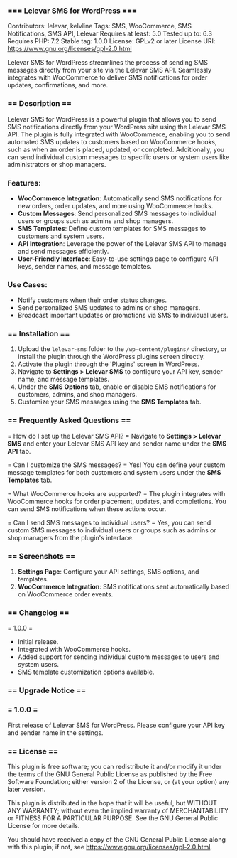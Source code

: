 ### === Lelevar SMS for WordPress ===
Contributors: lelevar, kelvline
Tags: SMS, WooCommerce, SMS Notifications, SMS API, Lelevar
Requires at least: 5.0
Tested up to: 6.3
Requires PHP: 7.2
Stable tag: 1.0.0
License: GPLv2 or later
License URI: https://www.gnu.org/licenses/gpl-2.0.html

Lelevar SMS for WordPress streamlines the process of sending SMS messages directly from your site via the Lelevar SMS API. Seamlessly integrates with WooCommerce to deliver SMS notifications for order updates, confirmations, and more.

### == Description ==

Lelevar SMS for WordPress is a powerful plugin that allows you to send SMS notifications directly from your WordPress site using the Lelevar SMS API. The plugin is fully integrated with WooCommerce, enabling you to send automated SMS updates to customers based on WooCommerce hooks, such as when an order is placed, updated, or completed. Additionally, you can send individual custom messages to specific users or system users like administrators or shop managers.

### Features:

* **WooCommerce Integration**: Automatically send SMS notifications for new orders, order updates, and more using WooCommerce hooks.
* **Custom Messages**: Send personalized SMS messages to individual users or groups such as admins and shop managers.
* **SMS Templates**: Define custom templates for SMS messages to customers and system users.
* **API Integration**: Leverage the power of the Lelevar SMS API to manage and send messages efficiently.
* **User-Friendly Interface**: Easy-to-use settings page to configure API keys, sender names, and message templates.

### Use Cases:

* Notify customers when their order status changes.
* Send personalized SMS updates to admins or shop managers.
* Broadcast important updates or promotions via SMS to individual users.

### == Installation ==

1. Upload the `lelevar-sms` folder to the `/wp-content/plugins/` directory, or install the plugin through the WordPress plugins screen directly.
2. Activate the plugin through the 'Plugins' screen in WordPress.
3. Navigate to **Settings > Lelevar SMS** to configure your API key, sender name, and message templates.
4. Under the **SMS Options** tab, enable or disable SMS notifications for customers, admins, and shop managers.
5. Customize your SMS messages using the **SMS Templates** tab.

### == Frequently Asked Questions ==

= How do I set up the Lelevar SMS API? =
Navigate to **Settings > Lelevar SMS** and enter your Lelevar SMS API key and sender name under the **SMS API** tab. 

= Can I customize the SMS messages? =
Yes! You can define your custom message templates for both customers and system users under the **SMS Templates** tab.

= What WooCommerce hooks are supported? =
The plugin integrates with WooCommerce hooks for order placement, updates, and completions. You can send SMS notifications when these actions occur.

= Can I send SMS messages to individual users? =
Yes, you can send custom SMS messages to individual users or groups such as admins or shop managers from the plugin's interface.

### == Screenshots ==

1. **Settings Page**: Configure your API settings, SMS options, and templates.
2. **WooCommerce Integration**: SMS notifications sent automatically based on WooCommerce order events.

### == Changelog ==

= 1.0.0 =
* Initial release.
* Integrated with WooCommerce hooks.
* Added support for sending individual custom messages to users and system users.
* SMS template customization options available.

### == Upgrade Notice ==

### = 1.0.0 =
First release of Lelevar SMS for WordPress. Please configure your API key and sender name in the settings.

### == License ==

This plugin is free software; you can redistribute it and/or modify it under the terms of the GNU General Public License as published by the Free Software Foundation; either version 2 of the License, or (at your option) any later version.

This plugin is distributed in the hope that it will be useful, but WITHOUT ANY WARRANTY; without even the implied warranty of MERCHANTABILITY or FITNESS FOR A PARTICULAR PURPOSE. See the GNU General Public License for more details.

You should have received a copy of the GNU General Public License along with this plugin; if not, see https://www.gnu.org/licenses/gpl-2.0.html.
